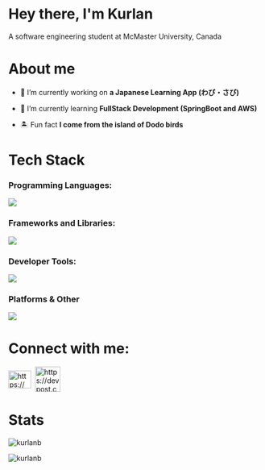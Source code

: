 <h1 align="left">Hey there, I'm Kurlan</h1>
<p align="left">A software engineering student at McMaster University, Canada</p>

<h1 align="left">About me</h1>

- 🔭 I’m currently working on **a Japanese Learning App (わび・さび)**

- 🌱 I’m currently learning **FullStack Development (SpringBoot and AWS)**

- 🏝️ Fun fact **I come from the island of Dodo birds**

<h1 align="left">Tech Stack</h1>
<h3 align="left">Programming Languages:</h3>
<p align="left">
  <a href="https://skillicons.dev">
    <img src="https://skillicons.dev/icons?i=java,py,c,cpp,html,css,js,r,bash,matlab,latex,md,regex" />
  </a>
</p>

<h3 align="left">Frameworks and Libraries:</h3>
<p align="left">
  <a href="https://skillicons.dev">
    <img src="https://skillicons.dev/icons?i=bootstrap,react,tailwind,vite,flask,vercel,npm" />
  </a>
</p>

<h3 align="left">Developer Tools:</h3>
<p align="left">
  <a href="https://skillicons.dev">
    <img src="https://skillicons.dev/icons?i=git,github,vscode,maven,vim,eclipse,visualstudio,anaconda,arduino" />
  </a>
</p>

<h3 align="left">Platforms & Other</h3>
<p align="left">
  <a href="https://skillicons.dev">
    <img src="https://skillicons.dev/icons?i=docker,aws,windows,linux,firebase,vercel,netlify,mysql,postgres,postman,kali,figma,ps,blender" />
  </a>
</p>

<h1 align="left">Connect with me:</h3>
<p align="left">

<a href="https://www.linkedin.com/in/kurlan-beeharry/" target="_blank"><img align="center" src="https://raw.githubusercontent.com/rahuldkjain/github-profile-readme-generator/master/src/images/icons/Social/linked-in-alt.svg" alt="https://www.linkedin.com/in/kurlan-beeharry/" height="35" width="45" /></a>&nbsp;
<a href="https://devpost.com/KurlanB" target="_blank"><img align="center" src="https://www.vectorlogo.zone/logos/devpost/devpost-icon.svg" alt="https://devpost.com/KurlanB" height="50" width="50"></a>
</p>

<h1 align="left">Stats</h1>

<p><img align="left" src="https://github-readme-stats.vercel.app/api?username=kurlanb&show_icons=true&locale=en" alt="kurlanb" /></p>&nbsp;

<p><img align="center" src="https://github-readme-stats.vercel.app/api/top-langs?username=kurlanb&show_icons=true&locale=en&layout=compact" alt="kurlanb" /></p>



